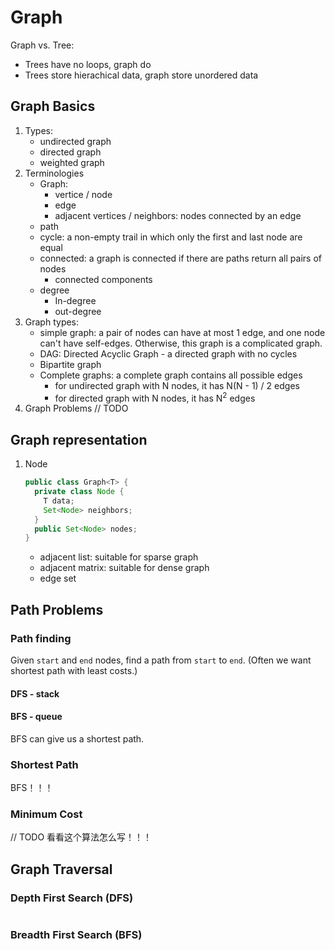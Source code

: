 # Graph

Graph vs. Tree:

- Trees have no loops, graph do
- Trees store hierachical data, graph store unordered data

## Graph Basics

1. Types:
   - undirected graph
   - directed graph
   - weighted graph
2. Terminologies
   - Graph:
     - vertice / node
     - edge
     - adjacent vertices / neighbors: nodes connected by an edge
   - path
   - cycle: a non-empty trail in which only the first and last node are equal
   - connected: a graph is connected if there are paths return all pairs of nodes
     - connected components
   - degree
     - In-degree
     - out-degree
3. Graph types:
   - simple graph: a pair of nodes can have at most 1 edge, and one node can't have self-edges. Otherwise, this graph is a complicated graph.
   - DAG: Directed Acyclic Graph - a directed graph with no cycles
   - Bipartite graph
   - Complete graphs: a complete graph contains all possible edges
     - for undirected graph with N nodes, it has N(N - 1) / 2 edges
     - for directed graph with N nodes, it has N<sup>2</sup> edges
4. Graph Problems // TODO

## Graph representation

1. Node

   ```java
   public class Graph<T> {
     private class Node {
       T data;
       Set<Node> neighbors;
     }
     public Set<Node> nodes;
   }
   ```

   - adjacent list: suitable for sparse graph
   - adjacent matrix: suitable for dense graph
   - edge set

## Path Problems

### Path finding

Given `start` and `end` nodes, find a path from `start` to `end`. (Often we want shortest path with least costs.)

#### DFS - stack

#### BFS - queue

BFS can give us a shortest path.



### Shortest Path

BFS！！！

### Minimum Cost

// TODO 看看这个算法怎么写！！！

## Graph Traversal

### Depth First Search (DFS)

```java
```

### Breadth First Search (BFS)

```java
```



